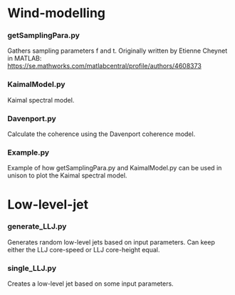 # Wind-modelling
### getSamplingPara.py
Gathers sampling parameters f and t. Originally written by Etienne Cheynet in MATLAB: https://se.mathworks.com/matlabcentral/profile/authors/4608373

### KaimalModel.py
Kaimal spectral model.

### Davenport.py
Calculate the coherence using the Davenport coherence model.

### Example.py
Example of how getSamplingPara.py and KaimalModel.py can be used in unison to plot the Kaimal spectral model.

# Low-level-jet
### generate_LLJ.py
Generates random low-level jets based on input parameters. Can keep either the LLJ core-speed or LLJ core-height equal.

### single_LLJ.py
Creates a low-level jet based on some input parameters.
